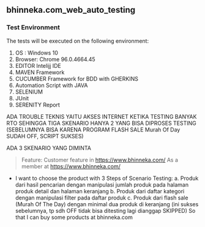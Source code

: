 
## bhinneka.com_web_auto_testing
### Test Environment
The tests will be executed on the following environment:
1. OS : Windows 10
2. Browser: Chrome 96.0.4664.45
3. EDITOR Intelijj IDE
4. MAVEN Framework
5. CUCUMBER Framework for BDD with GHERKINS
6. Automation Script with JAVA
7. SELENIUM 
8. JUnit
9. SERENITY Report



ADA TROUBLE TEKNIS YAITU AKSES INTERNET KETIKA TESTING BANYAK RTO SEHINGGA TIGA SKENARIO 
HANYA 2 YANG BISA DIPROSES TESTING (SEBELUMNYA BISA KARENA PROGRAM FLASH SALE Murah Of Day SUDAH OFF, SCRIPT SUKSES)

ADA 3 SKENARIO YANG DIMINTA

> Feature: Customer feature in https://www.bhinneka.com/ 
> As a member at https://www.bhinneka.com/ 

- I want to choose the product with 3 Steps of Scenario Testing: 
a. Produk dari hasil pencarian dengan manipulasi jumlah produk pada halaman produk detail dan halaman keranjang 
b. Produk dari daftar kategori dengan manipulasi filter pada daftar produk 
c. Produk dari flash sale (Murah Of The Day) dengan minimal dua produk di keranjang (ini sukses sebelumnya, tp sdh OFF tidak bisa ditesting lagi dianggap SKIPPED) So that I can buy some products at bhinneka.com
